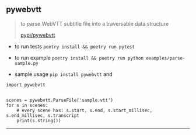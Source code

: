 
## pywebvtt

> to parse WebVTT subtitle file into a traversable data structure
>
> [pypi/pywebvtt](https://pypi.org/project/pywebvtt/)

* to run tests `poetry install && poetry run pytest`

* to run example `poetry install && poetry run python examples/parse-sample.py`

* sample usage `pip install pywebvtt` and

```
import pywebvtt


scenes = pywebvtt.ParseFile('sample.vtt')
for s in scenes:
    # every scene has: s.start, s.end, s.start_millisec, s.end_millisec, s.transcript
    print(s.string())
```

---
